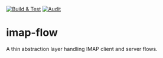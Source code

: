 [![Build & Test](https://github.com/duesee/imap-flow/actions/workflows/build_and_test.yml/badge.svg)](https://github.com/duesee/imap-flow/actions/workflows/build_and_test.yml)
[![Audit](https://github.com/duesee/imap-flow/actions/workflows/audit.yml/badge.svg)](https://github.com/duesee/imap-flow/actions/workflows/audit.yml)
<!--TODO-->
<!--[![Coverage](https://coveralls.io/repos/github/duesee/imap-flow/badge.svg?branch=main)](https://coveralls.io/github/duesee/imap-flow?branch=main)-->
<!--TODO-->
<!--[![Documentation](https://docs.rs/imap-flow/badge.svg)](https://docs.rs/imap-flow)-->

# imap-flow

A thin abstraction layer handling IMAP client and server flows.
